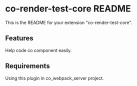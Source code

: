 # co-render-test-core README

This is the README for your extension "co-render-test-core".

## Features

Help code co component easily.

## Requirements

Using this plugin in co_webpack_server project.
